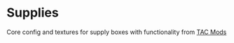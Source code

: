 # Supplies

Core config and textures for supply boxes with functionality from [TAC Mods](https://github.com/Theseus-Aegis/Mods/tree/master/addons/supplies)
